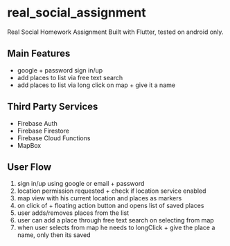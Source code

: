 # real_social_assignment

Real Social Homework Assignment
Built with Flutter, tested on android only.

## Main Features
 - google + password sign in/up
 - add places to list via free text search
 - add places to list via long click on map + give it a name

## Third Party Services
 - Firebase Auth
 - Firebase Firestore
 - Firebase Cloud Functions
 - MapBox

## User Flow
 1. sign in/up using google or email + password
 2. location permission requested + check if location service enabled
 3. map view with his current location and places as markers
 4. on click of + floating action button and opens list of saved places
 5. user adds/removes places from the list
 6. user can add a place through free text search on selecting from map
 7. when user selects from map he needs to longClick + give the place a name, only then its saved